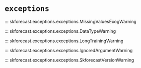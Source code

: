 # `exceptions`

::: skforecast.exceptions.exceptions.MissingValuesExogWarning

::: skforecast.exceptions.exceptions.DataTypeWarning

::: skforecast.exceptions.exceptions.LongTrainingWarning

::: skforecast.exceptions.exceptions.IgnoredArgumentWarning

::: skforecast.exceptions.exceptions.SkforecastVersionWarning
